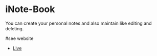 # iNote-Book

You can create your personal notes and also maintain like editing and deleting.

#see website
- [Live](https:://spexzee-notebook.netlify.app/)
